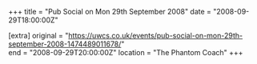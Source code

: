+++
title = "Pub Social on Mon 29th September 2008"
date = "2008-09-29T18:00:00Z"

[extra]
original = "https://uwcs.co.uk/events/pub-social-on-mon-29th-september-2008-1474489011678/"    
end = "2008-09-29T20:00:00Z"
location = "The Phantom Coach"
+++



